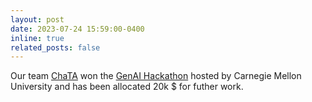```yaml
---
layout: post
date: 2023-07-24 15:59:00-0400
inline: true
related_posts: false
---
```


Our team [ChaTA](https://youtu.be/f7BdrZ3_9LQ?feature=shared&t=2710) won the [GenAI Hackathon](https://www.cs.cmu.edu/generative-ai/hackathons) hosted by Carnegie Mellon University and has been allocated 20k $ for futher work.